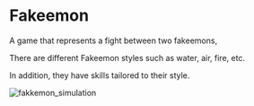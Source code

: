 # Fakeemon
A game that represents a fight between two fakeemons,

There are different Fakeemon styles such as water, air, fire, etc.

In addition, they have skills tailored to their style.

![fakkemon_simulation](https://user-images.githubusercontent.com/65775948/150606531-8e782ed0-0e0c-4156-907c-857d86275031.gif)
